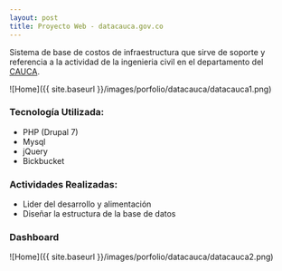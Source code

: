 ```yaml
---
layout: post
title: Proyecto Web - datacauca.gov.co
---
```


Sistema de base de costos de infraestructura que sirve de soporte y referencia a la actividad de la ingenieria civil en el departamento del [CAUCA](http://www.cauca.gov.co).

![Home]({{ site.baseurl }}/images/porfolio/datacauca/datacauca1.png)

### Tecnolog&iacute;a Utilizada:
 - PHP (Drupal 7)
 - Mysql
 - jQuery
 - Bickbucket

### Actividades Realizadas:
 - Lider del desarrollo y alimentaci&oacute;n
 - Dise&ntilde;ar la estructura de la base de datos

### Dashboard
![Home]({{ site.baseurl }}/images/porfolio/datacauca/datacauca2.png)